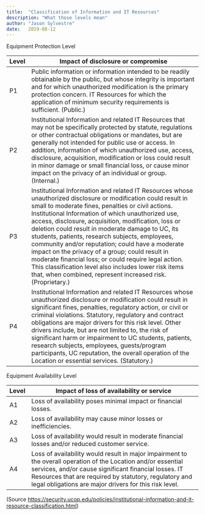 ```yaml
---
title:  "Classification of Information and IT Resources"
description: "What those levels mean"
author: "Jason Sylvestre"
date:   2019-08-12
---
```


<div id="equipment-protection>

# Equipment Protection Level


| Level      | Impact of disclosure or compromise |
| ----------- | ----------- |
| P1   | Public information or information intended to be readily obtainable by the public, but whose integrity is important and for which unauthorized modification is the primary protection concern. IT Resources for which the application of minimum security requirements is sufficient. (Public.)       |
| P2   | Institutional Information and related IT Resources that may not be specifically protected by statute, regulations or other contractual obligations or mandates, but are generally not intended for public use or access. In addition, information of which unauthorized use, access, disclosure, acquisition, modification or loss could result in minor damage or small financial loss, or cause minor impact on the privacy of an individual or group. (Internal.)        |
| P3   | Institutional Information and related IT Resources whose unauthorized disclosure or modification could result in small to moderate fines, penalties or civil actions. Institutional Information of which unauthorized use, access, disclosure, acquisition, modification, loss or deletion could result in moderate damage to UC, its students, patients, research subjects, employees, community and/or reputation; could have a moderate impact on the privacy of a group; could result in moderate financial loss; or could require legal action. This classification level also includes lower risk items that, when combined, represent increased risk. (Proprietary.)        |
| P4   | Institutional Information and related IT Resources whose unauthorized disclosure or modification could result in significant fines, penalties, regulatory action, or civil or criminal violations. Statutory, regulatory and contract obligations are major drivers for this risk level. Other drivers include, but are not limited to, the risk of significant harm or impairment to UC students, patients, research subjects, employees, guests/program participants, UC reputation, the overall operation of the Location or essential services. (Statutory.)        |

</div>

<div id="equipment-availability>

# Equipment Availability Level

| Level      | Impact of loss of availability or service |
| ----------- | ----------- |
| A1   | Loss of availability poses minimal impact or financial losses.|
| A2   | Loss of availability may cause minor losses or inefficiencies.|
| A3   | Loss of availability would result in moderate financial losses and/or reduced customer service.|
| A4   | Loss of availability would result in major impairment to the overall operation of the Location and/or essential services, and/or cause significant financial losses. IT Resources that are required by statutory, regulatory and legal obligations are major drivers for this risk level.|

</div>

(Source https://security.ucop.edu/policies/institutional-information-and-it-resource-classification.html)